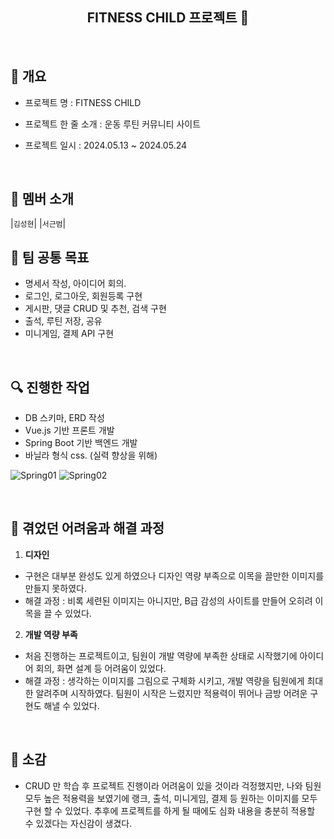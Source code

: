 <div align="center">
<h2> FITNESS CHILD 프로젝트 🚩</h2>
</div>
</br>

## 📑 개요

- 프로젝트 명 : FITNESS CHILD
  
- 프로젝트 한 줄 소개 : 운동 루틴 커뮤니티 사이트
  
- 프로젝트 일시 : 2024.05.13 ~ 2024.05.24
  
  </br>
  

## 👥 멤버 소개

 |`김성현`|  |`서근범`|
</br>

## 🚩 팀 공통 목표

- 명세서 작성, 아이디어 회의.
- 로그인, 로그아웃, 회원등록 구현
- 게시판, 댓글 CRUD 및 추천, 검색 구현
- 출석, 루틴 저장, 공유
- 미니게임, 결제 API 구현

</br>

## 🔍 진행한 작업

- DB 스키마, ERD 작성
- Vue.js 기반 프론트 개발
- Spring Boot 기반 백엔드 개발
- 바닐라 형식 css. (실력 향상을 위해)

![Spring01](https://github.com/Geunbeom/WebProject/assets/160552393/581c5adc-5f18-4a5a-b898-eab74cf21ab9)
![Spring02](https://github.com/Geunbeom/WebProject/assets/160552393/9ee58f29-247b-4644-87a5-22a4954feadb)


</br>

## 📌 겪었던 어려움과 해결 과정

1. **디자인**
  - 구현은 대부분 완성도 있게 하였으나 디자인 역량 부족으로 이목을 끌만한 이미지를 만들지 못하였다.
  - 해결 과정 : 비록 세련된 이미지는 아니지만, B급 감성의 사이트를 만들어 오히려 이목을 끌 수 있었다.
    
2. **개발 역량 부족**
  - 처음 진행하는 프로젝트이고, 팀원이 개발 역량에 부족한 상태로 시작했기에 아이디어 회의, 화면 설계 등 어려움이 있었다.
  - 해결 과정 : 생각하는 이미지를 그림으로 구체화 시키고, 개발 역량을 팀원에게 최대한 알려주며 시작하였다. 팀원이 시작은 느렸지만 적용력이 뛰어나 금방 어려운 구현도 해낼 수 있었다.
</br>

## 💓 소감
  
- CRUD 만 학습 후 프로젝트 진행이라 어려움이 있을 것이라 걱정했지만, 나와 팀원 모두 높은 적용력을 보였기에 랭크, 출석, 미니게임, 결제 등 원하는 이미지를 모두 구현 할 수 있었다. 추후에 프로젝트를 하게 될 때에도 심화 내용을 충분히 적용할 수 있겠다는 자신감이 생겼다.

